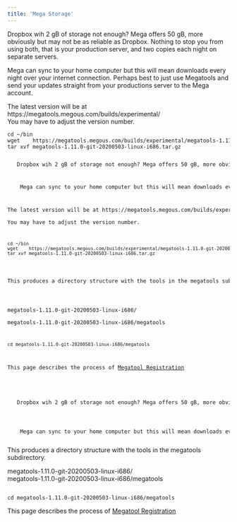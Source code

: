 ```yaml
---
title: 'Mega Storage'
---
```


 <p>   Dropbox wih 2 gB of storage not enough? Mega offers 50 gB, more obviously but may not be as reliable as Dropbox. Nothing to stop you from using both, that is your production server, and two copies each night on separate servers.</p>
<p>    Mega can sync to your home computer but this will mean downloads every night over your internet connection. Perhaps best to just use Megatools and send your updates straight from your productions server to the Mega account.</p>
<p>The latest version will be at https://megatools.megous.com/builds/experimental/<br>
You may have to adjust the version number.</p>
<code><pre>
cd ~/bin
wget    https://megatools.megous.com/builds/experimental/megatools-1.11.0-git-20200503-linux-i686.tar.gz
tar xvf megatools-1.11.0-git-20200503-linux-i686.tar.gz
 <p>   Dropbox wih 2 gB of storage not enough? Mega offers 50 gB, more obviously but may not be as reliable as Dropbox. Nothing to stop you from using both, that is your production server, and two copies each night on separate servers.</p>
<p>    Mega can sync to your home computer but this will mean downloads every night over your internet connection. Perhaps best to just use Megatools and send your updates straight from your productions server to the Mega account.</p>
<p>The latest version will be at https://megatools.megous.com/builds/experimental/<br>
You may have to adjust the version number.</p>
<code><pre>
cd ~/bin
wget    https://megatools.megous.com/builds/experimental/megatools-1.11.0-git-20200503-linux-i686.tar.gz
tar xvf megatools-1.11.0-git-20200503-linux-i686.tar.gz
</pre></code>

<p>This produces a directory structure with the tools in the megatools subdirectory.</p>

<p>megatools-1.11.0-git-20200503-linux-i686/<br>
megatools-1.11.0-git-20200503-linux-i686/megatools
</p>
<code>
cd megatools-1.11.0-git-20200503-linux-i686/megatools 
</code>
<p>
This page describes the process of <a href="https://megatools.megous.com/man/megatools-reg.html">Megatool Registration</a>
</p>



 <p>   Dropbox wih 2 gB of storage not enough? Mega offers 50 gB, more obviously but may not be as reliable as Dropbox. Nothing to stop you from using both, that is your production server, and two copies each night on separate servers.</p>

<p>    Mega can sync to your home computer but this will mean downloads every night over your internet 
</pre></code>

<p>This produces a directory structure with the tools in the megatools subdirectory.</p>

<p>megatools-1.11.0-git-20200503-linux-i686/<br>
megatools-1.11.0-git-20200503-linux-i686/megatools
</p>
<code>
cd megatools-1.11.0-git-20200503-linux-i686/megatools 
</code>
<p>
This page describes the process of <a href="https://megatools.megous.com/man/megatools-reg.html">Megatool Registration</a>
</p>



